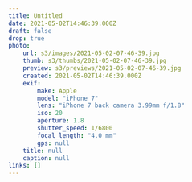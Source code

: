 ```yaml
---
title: Untitled
date: 2021-05-02T14:46:39.000Z
draft: false
drop: true
photo:
    url: s3/images/2021-05-02-07-46-39.jpg
    thumb: s3/thumbs/2021-05-02-07-46-39.jpg
    preview: s3/previews/2021-05-02-07-46-39.jpg
    created: 2021-05-02T14:46:39.000Z
    exif:
        make: Apple
        model: "iPhone 7"
        lens: "iPhone 7 back camera 3.99mm f/1.8"
        iso: 20
        aperture: 1.8
        shutter_speed: 1/6800
        focal_length: "4.0 mm"
        gps: null
    title: null
    caption: null
links: []
---
```

